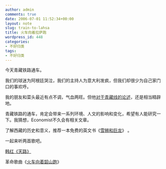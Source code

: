 ```yaml
---
author: admin
comments: true
date: 2006-07-01 11:52:34+00:00
layout: note
slug: train-to-lahsa
title: 火车向着拉萨跑
wordpress_id: 448
categories:
- 不好归类
tags:
- 不好归类
---
```


今天青藏铁路通车。




我们的球迷为阿根廷哭泣，我们的主持人为意大利发疯，但我们却很少为自己家门口的事欢呼。




我的朋友和菜头最近有点不调，气血两旺。但他[对于青藏线的论述](http://www.hecaitou.net/?p=884)，还是相当精辟地。




青藏铁路的通车，肯定会带来一系列环境、人文的影响和变化，希望有人能研究一下。我猜想，Economist不久会有相关文章。




了解西藏的历史和意义，推荐一本免费的英文书《[雪狮和巨龙](http://content.cdlib.org/xtf/view?docId=ft2199n7f4&query=&brand=ucpress)》 。




一起来听两首歌吧。




[韩红《天路》 ](http://spdc.shnu.edu.cn/1000124430/%CC%EC%C2%B7.mp3)




革命歌曲《[火车向着韶山跑](http://www.wangpei.net/#)》




